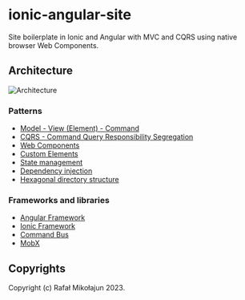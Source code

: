 # ionic-angular-site

Site boilerplate in Ionic and Angular with MVC and CQRS using native browser Web Components.

## Architecture

![Architecture](./docs/architecture.png)

### Patterns

* [Model - View (Element) - Command](https://en.wikipedia.org/wiki/Model%E2%80%93view%E2%80%93controller)
* [CQRS - Command Query Responsibility Segregation](https://martinfowler.com/bliki/CQRS.html)
* [Web Components](https://developer.mozilla.org/en-US/docs/Web/API/Web_components)
* [Custom Elements](https://developer.mozilla.org/en-US/docs/Web/API/Web_components/Using_custom_elements)
* [State management](https://mobx.js.org/README.html)
* [Dependency injection](https://angular.io/guide/dependency-injection)
* [Hexagonal directory structure](https://github.com/CodelyTV/php-ddd-example#-hexagonal-architecture)

### Frameworks and libraries

* [Angular Framework](https://angular.io/)
* [Ionic Framework](https://ionicframework.com/)
* [Command Bus](https://www.npmjs.com/package/@tshio/command-bus)
* [MobX](https://mobx.js.org/)

## Copyrights

Copyright (c) Rafał Mikołajun 2023.
